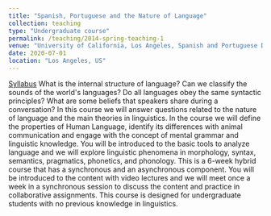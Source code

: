 ```yaml
---
title: "Spanish, Portuguese and the Nature of Language"
collection: teaching
type: "Undergraduate course"
permalink: /teaching/2014-spring-teaching-1
venue: "University of California, Los Angeles, Spanish and Portuguese Department"
date: 2020-07-01
location: "Los Angeles, US"
---
```

[Syllabus](https://gemmarepiso.github.io/files/Syllabus_M35.pdf?raw=true)
What is the internal structure of language? Can we classify the sounds of the world's languages? Do all languages obey the same syntactic principles? What are some beliefs that speakers share during a conversation? In this course we will answer questions related to the nature of language and the main theories in linguistics. In the course we will define the properties of Human Language, identify its differences with animal communication and engage with the concept of mental grammar and linguistic knowledge. You will be introduced to the basic tools to analyze language and we will explore linguistic phenomena in morphology, syntax, semantics, pragmatics, phonetics, and phonology. This is a 6-week hybrid course that has a synchronous and an asynchronous component. You will be introduced to the content with video lectures and we will meet once a week in a synchronous session to discuss the content and practice in collaborative assignments. This course is designed for undergraduate students with no previous knowledge in linguistics. 

